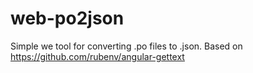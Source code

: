 web-po2json
===========

Simple we tool for converting .po files to .json. Based on https://github.com/rubenv/angular-gettext
